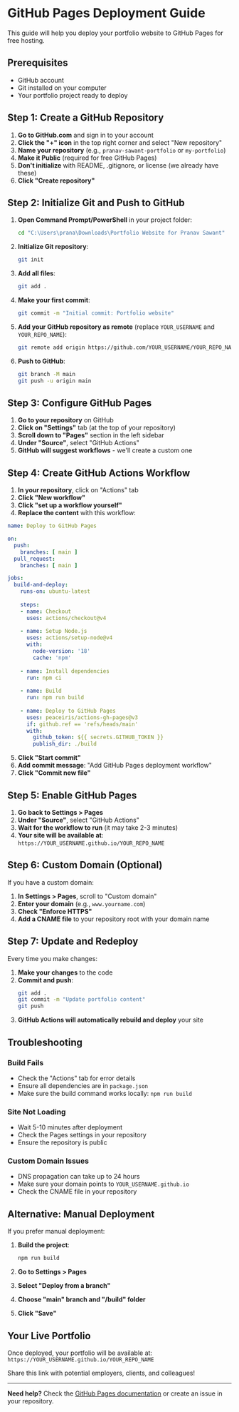 # GitHub Pages Deployment Guide

This guide will help you deploy your portfolio website to GitHub Pages for free hosting.

## Prerequisites

- GitHub account
- Git installed on your computer
- Your portfolio project ready to deploy

## Step 1: Create a GitHub Repository

1. **Go to GitHub.com** and sign in to your account
2. **Click the "+" icon** in the top right corner and select "New repository"
3. **Name your repository** (e.g., `pranav-sawant-portfolio` or `my-portfolio`)
4. **Make it Public** (required for free GitHub Pages)
5. **Don't initialize** with README, .gitignore, or license (we already have these)
6. **Click "Create repository"**

## Step 2: Initialize Git and Push to GitHub

1. **Open Command Prompt/PowerShell** in your project folder:
   ```bash
   cd "C:\Users\prana\Downloads\Portfolio Website for Pranav Sawant"
   ```

2. **Initialize Git repository**:
   ```bash
   git init
   ```

3. **Add all files**:
   ```bash
   git add .
   ```

4. **Make your first commit**:
   ```bash
   git commit -m "Initial commit: Portfolio website"
   ```

5. **Add your GitHub repository as remote** (replace `YOUR_USERNAME` and `YOUR_REPO_NAME`):
   ```bash
   git remote add origin https://github.com/YOUR_USERNAME/YOUR_REPO_NAME.git
   ```

6. **Push to GitHub**:
   ```bash
   git branch -M main
   git push -u origin main
   ```

## Step 3: Configure GitHub Pages

1. **Go to your repository** on GitHub
2. **Click on "Settings"** tab (at the top of your repository)
3. **Scroll down to "Pages"** section in the left sidebar
4. **Under "Source"**, select "GitHub Actions"
5. **GitHub will suggest workflows** - we'll create a custom one

## Step 4: Create GitHub Actions Workflow

1. **In your repository**, click on "Actions" tab
2. **Click "New workflow"**
3. **Click "set up a workflow yourself"**
4. **Replace the content** with this workflow:

```yaml
name: Deploy to GitHub Pages

on:
  push:
    branches: [ main ]
  pull_request:
    branches: [ main ]

jobs:
  build-and-deploy:
    runs-on: ubuntu-latest
    
    steps:
    - name: Checkout
      uses: actions/checkout@v4
      
    - name: Setup Node.js
      uses: actions/setup-node@v4
      with:
        node-version: '18'
        cache: 'npm'
        
    - name: Install dependencies
      run: npm ci
      
    - name: Build
      run: npm run build
      
    - name: Deploy to GitHub Pages
      uses: peaceiris/actions-gh-pages@v3
      if: github.ref == 'refs/heads/main'
      with:
        github_token: ${{ secrets.GITHUB_TOKEN }}
        publish_dir: ./build
```

5. **Click "Start commit"**
6. **Add commit message**: "Add GitHub Pages deployment workflow"
7. **Click "Commit new file"**

## Step 5: Enable GitHub Pages

1. **Go back to Settings > Pages**
2. **Under "Source"**, select "GitHub Actions"
3. **Wait for the workflow to run** (it may take 2-3 minutes)
4. **Your site will be available at**: `https://YOUR_USERNAME.github.io/YOUR_REPO_NAME`

## Step 6: Custom Domain (Optional)

If you have a custom domain:

1. **In Settings > Pages**, scroll to "Custom domain"
2. **Enter your domain** (e.g., `www.yourname.com`)
3. **Check "Enforce HTTPS"**
4. **Add a CNAME file** to your repository root with your domain name

## Step 7: Update and Redeploy

Every time you make changes:

1. **Make your changes** to the code
2. **Commit and push**:
   ```bash
   git add .
   git commit -m "Update portfolio content"
   git push
   ```
3. **GitHub Actions will automatically rebuild and deploy** your site

## Troubleshooting

### Build Fails
- Check the "Actions" tab for error details
- Ensure all dependencies are in `package.json`
- Make sure the build command works locally: `npm run build`

### Site Not Loading
- Wait 5-10 minutes after deployment
- Check the Pages settings in your repository
- Ensure the repository is public

### Custom Domain Issues
- DNS propagation can take up to 24 hours
- Make sure your domain points to `YOUR_USERNAME.github.io`
- Check the CNAME file in your repository

## Alternative: Manual Deployment

If you prefer manual deployment:

1. **Build the project**:
   ```bash
   npm run build
   ```

2. **Go to Settings > Pages**
3. **Select "Deploy from a branch"**
4. **Choose "main" branch and "/build" folder**
5. **Click "Save"**

## Your Live Portfolio

Once deployed, your portfolio will be available at:
`https://YOUR_USERNAME.github.io/YOUR_REPO_NAME`

Share this link with potential employers, clients, and colleagues!

---

**Need help?** Check the [GitHub Pages documentation](https://docs.github.com/en/pages) or create an issue in your repository.
